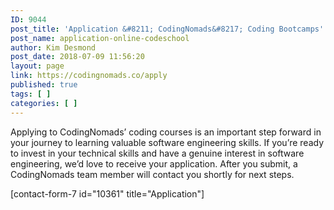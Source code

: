 ```yaml
---
ID: 9044
post_title: 'Application &#8211; CodingNomads&#8217; Coding Bootcamps'
post_name: application-online-codeschool
author: Kim Desmond
post_date: 2018-07-09 11:56:20
layout: page
link: https://codingnomads.co/apply
published: true
tags: [ ]
categories: [ ]
---
```

<div class="one withsmallpadding ">
<div class="page_content_wrapper">

Applying to CodingNomads’ coding courses is an important step forward in your journey to learning valuable software engineering skills. If you’re ready to invest in your technical skills and have a genuine interest in software engineering, we’d love to receive your application. After you submit, a CodingNomads team member will contact you shortly for next steps.

[contact-form-7 id="10361" title="Application"]

</div>
</div>